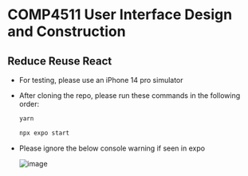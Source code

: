# COMP4511 User Interface Design and Construction
## Reduce Reuse React

* For testing, please use an iPhone 14 pro simulator
* After cloning the repo, please run these commands in the following order:

  ```sh
  yarn
  ```
    ```sh
  npx expo start
  ```
  
 * Please ignore the below console warning if seen in expo
 
 
 
      ![image](https://user-images.githubusercontent.com/61525867/202628772-a40e43ba-c6fc-41c0-b5d2-a9a856a779b6.png)

